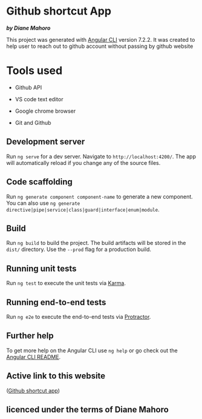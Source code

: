 # Github shortcut App

__*by Diane Mahoro*__


This project was generated with [Angular CLI](https://github.com/angular/angular-cli) version 7.2.2.
It was created to help user to reach out to github account without passing by github website

# Tools used

- Github API

- VS code text editor

- Google chrome browser

- Git and Github


## Development server

Run `ng serve` for a dev server. Navigate to `http://localhost:4200/`. The app will automatically reload if you change any of the source files.

## Code scaffolding

Run `ng generate component component-name` to generate a new component. You can also use `ng generate directive|pipe|service|class|guard|interface|enum|module`.

## Build

Run `ng build` to build the project. The build artifacts will be stored in the `dist/` directory. Use the `--prod` flag for a production build.

## Running unit tests

Run `ng test` to execute the unit tests via [Karma](https://karma-runner.github.io).

## Running end-to-end tests

Run `ng e2e` to execute the end-to-end tests via [Protractor](http://www.protractortest.org/).

## Further help

To get more help on the Angular CLI use `ng help` or go check out the [Angular CLI README](https://github.com/angular/angular-cli/blob/master/README.md).

## Active link to this website
([Github shortcut app](https://diane-mahoro.github.io/Github-info//))


## licenced under the terms of Diane Mahoro